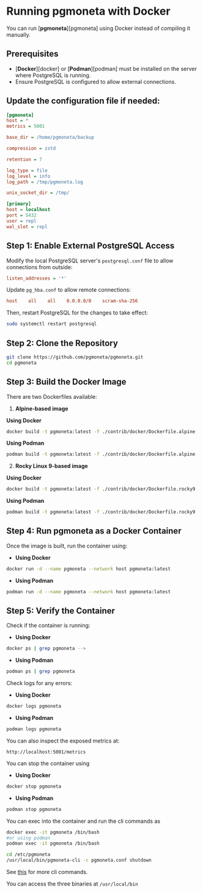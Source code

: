# Running pgmoneta with Docker

You can run [**pgmoneta**][pgmoneta] using Docker instead of compiling it manually.

## Prerequisites

* [**Docker**][docker] or [**Podman**][podman] must be installed on the server where PostgreSQL is running.
* Ensure PostgreSQL is configured to allow external connections.

## Update the configuration file if needed:

```ini
[pgmoneta]
host = *
metrics = 5001

base_dir = /home/pgmoneta/backup

compression = zstd

retention = 7

log_type = file
log_level = info
log_path = /tmp/pgmoneta.log

unix_socket_dir = /tmp/

[primary]
host = localhost
port = 5432
user = repl
wal_slot = repl
```

## Step 1: Enable External PostgreSQL Access

Modify the local PostgreSQL server's `postgresql.conf` file to allow connections from outside:
```ini
listen_addresses = '*'
```

Update `pg_hba.conf` to allow remote connections:
```ini
host    all    all    0.0.0.0/0    scram-sha-256
```

Then, restart PostgreSQL for the changes to take effect:
```sh
sudo systemctl restart postgresql
```

## Step 2: Clone the Repository
```sh
git clone https://github.com/pgmoneta/pgmoneta.git
cd pgmoneta
```

## Step 3: Build the Docker Image

There are two Dockerfiles available:
1. **Alpine-based image**

**Using Docker**
```sh
docker build -t pgmoneta:latest -f ./contrib/docker/Dockerfile.alpine .
```

**Using Podman**

```sh
podman build -t pgmoneta:latest -f ./contrib/docker/Dockerfile.alpine .
```

2. **Rocky Linux 9-based image**

**Using Docker**
```sh
docker build -t pgmoneta:latest -f ./contrib/docker/Dockerfile.rocky9 .
```

**Using Podman**

```sh
podman build -t pgmoneta:latest -f ./contrib/docker/Dockerfile.rocky9 .
```

## Step 4: Run pgmoneta as a Docker Container

Once the image is built, run the container using:

- **Using Docker**

```sh
docker run -d --name pgmoneta --network host pgmoneta:latest
```

- **Using Podman**

```sh
podman run -d --name pgmoneta --network host pgmoneta:latest
```

## Step 5: Verify the Container

Check if the container is running:

- **Using Docker**

```sh
docker ps | grep pgmoneta -->
```

- **Using Podman**
```sh
podman ps | grep pgmoneta
```

Check logs for any errors:

- **Using Docker**

```sh
docker logs pgmoneta
```

- **Using Podman**

```sh
podman logs pgmoneta
```

You can also inspect the exposed metrics at:
```
http://localhost:5001/metrics
```

You can stop the container using

- **Using Docker**

```sh
docker stop pgmoneta
```

- **Using Podman**

```sh
podman stop pgmoneta
```

You can exec into the container and run the cli commands as

```sh
docker exec -it pgmoneta /bin/bash
#or using podman
podman exec -it pgmoneta /bin/bash

cd /etc/pgmoneta
/usr/local/bin/pgmoneta-cli -c pgmoneta.conf shutdown
```

See [this](https://github.com/pgmoneta/pgmoneta/blob/main/doc/manual/user-10-cli.md) for more cli commands.

You can access the three binaries at `/usr/local/bin`
